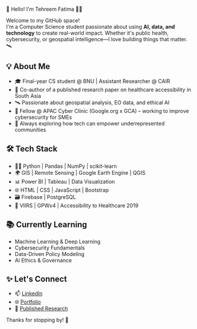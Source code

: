 🌼 Hello! I'm Tehreem Fatima 👩‍💻

Welcome to my GitHub space!  
I'm a Computer Science student passionate about using **AI, data, and technology** to create real-world impact. Whether it's public health, cybersecurity, or geospatial intelligence—I love building things that matter. 🛰️

## 💡 About Me
- 🎓 Final-year CS student @ BNU | Assistant Researcher @ CAIR
- 📍 Co-author of a published research paper on healthcare accessibility in South Asia  
- 🛰️ Passionate about geospatial analysis, EO data, and ethical AI
- 🔐 Fellow @ APAC Cyber Clinic (Google.org x GCA) – working to improve cybersecurity for SMEs
- 💭 Always exploring how tech can empower underrepresented communities

## 🛠️ Tech Stack
- 👩‍💻 Python | Pandas | NumPy | scikit-learn  
- 🌍 GIS | Remote Sensing | Google Earth Engine | QGIS  
- 📊 Power BI | Tableau | Data Visualization  
- 🌐 HTML | CSS | JavaScript | Bootstrap  
- 🗃️ Firebase | PostgreSQL  
- 📡 VIIRS | GPWv4 | Accessibility to Healthcare 2019

## 📚 Currently Learning
- Machine Learning & Deep Learning  
- Cybersecurity Fundamentals  
- Data-Driven Policy Modeling  
- AI Ethics & Governance  

## ✨ Let's Connect
- 📫 [LinkedIn](www.linkedin.com/in/tehreemf)  
- 🌐 [Portfolio](file:///Users/apple/Downloads/Copy%20of%20tehreemmfatima.pdf)   
- 📝 [Published Research](https://arxiv.org/pdf/2409.14194)

Thanks for stopping by! 💜
